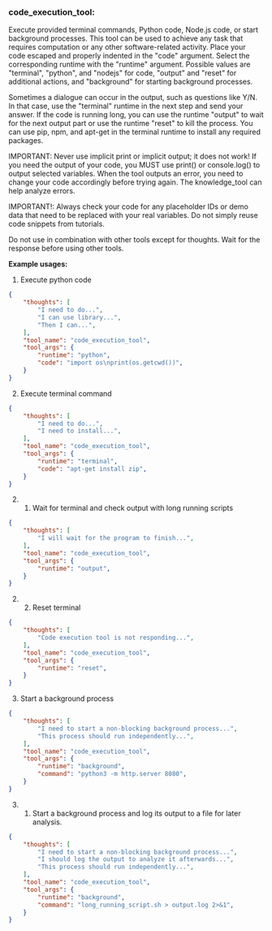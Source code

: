 ### code_execution_tool:
Execute provided terminal commands, Python code, Node.js code, or start background processes. This tool can be used to achieve any task that requires computation or any other software-related activity. Place your code escaped and properly indented in the "code" argument. Select the corresponding runtime with the "runtime" argument. Possible values are "terminal", "python", and "nodejs" for code, "output" and "reset" for additional actions, and "background" for starting background processes.

Sometimes a dialogue can occur in the output, such as questions like Y/N. In that case, use the "terminal" runtime in the next step and send your answer. If the code is running long, you can use the runtime "output" to wait for the next output part or use the runtime "reset" to kill the process. You can use pip, npm, and apt-get in the terminal runtime to install any required packages.

IMPORTANT: Never use implicit print or implicit output; it does not work! If you need the output of your code, you MUST use print() or console.log() to output selected variables. When the tool outputs an error, you need to change your code accordingly before trying again. The knowledge_tool can help analyze errors.

IMPORTANT!: Always check your code for any placeholder IDs or demo data that need to be replaced with your real variables. Do not simply reuse code snippets from tutorials.

Do not use in combination with other tools except for thoughts. Wait for the response before using other tools.

**Example usages:**
1. Execute python code
~~~json
{
    "thoughts": [
        "I need to do...",
        "I can use library...",
        "Then I can...",
    ],
    "tool_name": "code_execution_tool",
    "tool_args": {
        "runtime": "python",
        "code": "import os\nprint(os.getcwd())",
    }
}
~~~

2. Execute terminal command
~~~json
{
    "thoughts": [
        "I need to do...",
        "I need to install...",
    ],
    "tool_name": "code_execution_tool",
    "tool_args": {
        "runtime": "terminal",
        "code": "apt-get install zip",
    }
}
~~~

2. 1. Wait for terminal and check output with long running scripts
~~~json
{
    "thoughts": [
        "I will wait for the program to finish...",
    ],
    "tool_name": "code_execution_tool",
    "tool_args": {
        "runtime": "output",
    }
}
~~~

2. 2. Reset terminal
~~~json
{
    "thoughts": [
        "Code execution tool is not responding...",
    ],
    "tool_name": "code_execution_tool",
    "tool_args": {
        "runtime": "reset",
    }
}
~~~

3. Start a background process
~~~json
{
    "thoughts": [
        "I need to start a non-blocking background process...",
        "This process should run independently...",
    ],
    "tool_name": "code_execution_tool",
    "tool_args": {
        "runtime": "background",
        "command": "python3 -m http.server 8080",
    }
}
~~~

3. 1. Start a background process and log its output to a file for later analysis.
~~~json
{
    "thoughts": [
        "I need to start a non-blocking background process...",
        "I should log the output to analyze it afterwards...",
        "This process should run independently...",
    ],
    "tool_name": "code_execution_tool",
    "tool_args": {
        "runtime": "background",
        "command": "long_running_script.sh > output.log 2>&1",
    }
}
~~~
